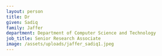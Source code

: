 ```yaml
---
layout: person
title: Dr
given: Sadiq
family: Jaffer
department: Department of Computer Science and Technology
job_title: Senior Research Associate
image: /assets/uploads/jaffer_sadiq1.jpeg
---
```


